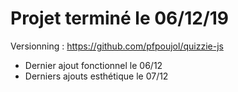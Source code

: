 Projet terminé le 06/12/19
=======

Versionning : https://github.com/pfpoujol/quizzie-js

- Dernier ajout fonctionnel le 06/12
- Derniers ajouts esthétique le 07/12